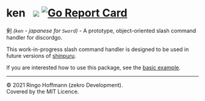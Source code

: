 # ken &nbsp; [![](https://img.shields.io/badge/docs-pkg.do.dev-blue?logo=go&logoColor=white)](https://pkg.go.dev/github.com/zekroTJA/ken?tab=doc) [![Go Report Card](https://goreportcard.com/badge/github.com/zekroTJA/ken)](https://goreportcard.com/report/github.com/zekroTJA/ken)

剣 *(`ken` - japanese for `Sword`)* - A prototype, object-oriented slash command handler for discordgo.

This work-in-progress slash command handler is designed to be used in future versions of [shinpuru](https://github.com/zekroTJA/shinpuru).

If you are interested how to use this package, see the [basic example](examples/basic).

---

© 2021 Ringo Hoffmann (zekro Development).  
Covered by the MIT Licence.
